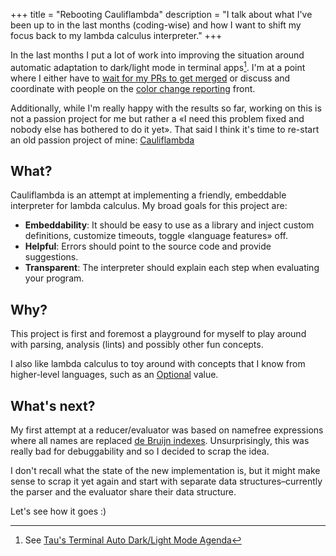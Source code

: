 +++
title = "Rebooting Cauliflambda"
description = "I talk about what I've been up to in the last months (coding-wise) and how I want to shift my focus back to my lambda calculus interpreter."
+++

In the last months I put a lot of work into improving the situation around automatic
adaptation to dark/light mode in terminal apps[^dark-light].
I'm at a point where I either have to [wait for my PRs to get merged][bat-pr] or discuss and coordinate
with people on the [color change reporting][reports] front.

Additionally, while I'm really happy with the results so far, working on this is not a passion project for me but
rather a «I need this problem fixed and nobody else has bothered to do it yet».
That said I think it's time to re-start an old passion project of mine: [Cauliflambda][cauliflambda]

## What?

Cauliflambda is an attempt at implementing a friendly, embeddable interpreter for lambda calculus.
My broad goals for this project are:
* **Embeddability**: It should be easy to use as a library and inject custom definitions, customize timeouts, toggle «language features» off.
* **Helpful**: Errors should point to the source code and provide suggestions.
* **Transparent**: The interpreter should explain each step when evaluating your program.

## Why?
This project is first and foremost a playground for myself to play around with
parsing, analysis (lints) and possibly other fun concepts.

I also like lambda calculus to toy around with concepts that I know
from higher-level languages, such as an [Optional][lc-maybe] value.

## What's next?

My first attempt at a reducer/evaluator was based on namefree expressions where
all names are replaced [de Bruijn indexes](https://en.wikipedia.org/wiki/De_Bruijn_index).
Unsurprisingly, this was really bad for debuggability and so I decided to scrap the idea.

I don't recall what the state of the new implementation is,
but it might make sense to scrap it yet again and start with separate data structures–currently the parser and the evaluator share
their data structure.

Let's see how it goes :)

[^dark-light]: See [Tau's Terminal Auto Dark/Light Mode Agenda](https://github.com/bash/terminal-dark-light-agenda)

[bat-pr]: https://github.com/sharkdp/bat/pull/2896
[reports]: https://github.com/bash/terminal-unsolicited-reports
[cauliflambda]: https://github.com/bash/cauliflambda/
[lc-maybe]: https://tau.garden/blog/lc-maybe/
